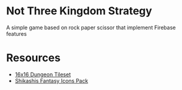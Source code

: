 # Not Three Kingdom Strategy
A simple game based on rock paper scissor that implement Firebase features

# Resources
* [16x16 Dungeon Tileset](https://0x72.itch.io/16x16-dungeon-tileset)
* [Shikashis Fantasy Icons Pack](https://cheekyinkling.itch.io/shikashis-fantasy-icons-pack)
